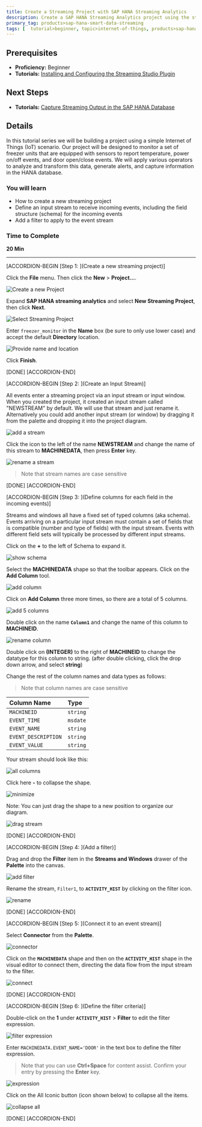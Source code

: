 ```yaml
---
title: Create a Streaming Project with SAP HANA Streaming Analytics
description: Create a SAP HANA Streaming Analytics project using the streaming plug-in for Eclipse.
primary_tag: products>sap-hana-smart-data-streaming
tags: [  tutorial>beginner, topic>internet-of-things, products>sap-hana-smart-data-streaming, products>sap-hana\,-express-edition   ]
---
```

## Prerequisites  
 - **Proficiency:** Beginner
 - **Tutorials:** [Installing and Configuring the Streaming Studio Plugin](http://www.sap.com)

## Next Steps
 - **Tutorials:** [Capture Streaming Output in the SAP HANA Database](http://www.sap.com)

## Details

In this tutorial series we will be building a project using a simple Internet of Things (IoT) scenario.  Our project will be designed to monitor a set of freezer units that are equipped with sensors to report temperature, power on/off events, and door open/close events. We will apply various operators to analyze and transform this data, generate alerts, and capture information in the HANA database.

### You will learn  
 - How to create a new streaming project
 - Define an input stream to receive incoming events, including the field structure (schema) for the incoming events
 - Add a filter to apply to the event stream

### Time to Complete
**20 Min**

---
[ACCORDION-BEGIN [Step 1: ](Create a new streaming project)]

Click the **File** menu. Then click the **New** > **Project...**.

![Create a new Project](1-create-a-new-project.png)

Expand **SAP HANA streaming analytics** and select **New Streaming Project**, then click **Next**.

![Select Streaming Project](2-select-streaming-project-02.png)

Enter `freezer_monitor` in the **Name** box (be sure to only use lower case) and accept the default **Directory** location.

![Provide name and location](3-project-name.png)

Click **Finish**.

[DONE]
[ACCORDION-END]

[ACCORDION-BEGIN [Step 2: ](Create an Input Stream)]

All events enter a streaming project via an input stream or input window. When you created the project, it created an input stream called "NEWSTREAM" by default. We will use that stream and just rename it.  Alternatively you could add another input stream (or window) by dragging it from the palette and dropping it into the project diagram.

![add a stream](1-add-a-stream.png)

Click the icon to the left of the name **NEWSTREAM** and change the name of this stream to **MACHINEDATA**, then press **Enter** key.

![rename a stream](2-rename-a-stream.png)

> Note that stream names are case sensitive

[DONE]
[ACCORDION-END]

[ACCORDION-BEGIN [Step 3: ](Define columns for each field in the incoming events)]

Streams and windows all have a fixed set of typed columns (aka schema). Events arriving on a particular input stream must contain a set of fields that is compatible (number and type of fields) with the input stream.  Events with different field sets will typically be processed by different input streams.

Click on the **+** to the left of Schema to expand it.

![show schema](3-show-schema.png)

Select the **MACHINEDATA** shape so that the toolbar appears. Click on the **Add Column** tool.

![add column](4-add-column.png)

Click on **Add Column** three more times, so there are a total of 5 columns.

![add 5 columns](5-add-5-columns.png)

Double click on the name **`Column1`** and change the name of this column to **MACHINEID**.

![rename column](6-rename-column.png)

Double click on **(INTEGER)** to the right of **MACHINEID** to change the datatype for this column to string. (after double clicking, click the drop down arrow, and select **string**)

Change the rest of the column names and data types as follows:

> Note that column names are case sensitive

Column Name         | Type
:----------------   | :----------------
`MACHINEID`         | `string`
`EVENT_TIME`        | `msdate`
`EVENT_NAME`        | `string`
`EVENT_DESCRIPTION` | `string`
`EVENT_VALUE`       | `string`

Your stream should look like this:

![all columns](8-all-columns.png)

Click here **-**  to collapse the shape.

![minimize](9-minimize.png)

Note: You can just drag the shape to a new position to organize our diagram.

![drag stream](10-drag-stream.png)

[DONE]
[ACCORDION-END]

[ACCORDION-BEGIN [Step 4: ](Add a filter)]

Drag and drop the **Filter** item in the **Streams and Windows** drawer of the **Palette** into the canvas.

![add filter](1-add-filter-02.png)

Rename the stream, `Filter1`, to **`ACTIVITY_HIST`** by clicking on the filter icon.

![rename](2-rename-filter.png)

[DONE]
[ACCORDION-END]

[ACCORDION-BEGIN [Step 5: ](Connect it to an event stream)]

Select **Connector** from the **Palette**.

![connector](3-add-connector.png)

Click on the **`MACHINEDATA`** shape and then on the **`ACTIVITY_HIST`** shape in the visual editor to connect them, directing the data flow from the input stream to the filter.

![connect](4-connect-parts.png)

[DONE]
[ACCORDION-END]

[ACCORDION-BEGIN [Step 6: ](Define the filter criteria)]

Double-click on the **1** under **`ACTIVITY_HIST`** > **Filter** to edit the filter expression.

![filter expression](5-filter-expression.png)

Enter `MACHINEDATA.EVENT_NAME='DOOR'` in the text box to define the filter expression.

> Note that you can use **Ctrl+Space** for content assist. Confirm your entry by pressing the **Enter** key.

![expression](6-expression.png)

Click on the All Iconic button (icon shown below) to collapse all the items.

![collapse all](7-collapse.png)

[DONE]
[ACCORDION-END]
